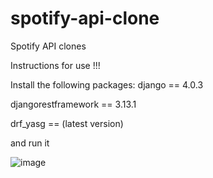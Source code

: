 # spotify-api-clone
Spotify API clones

Instructions for use !!!

Install the following packages:
django == 4.0.3

djangorestframework == 3.13.1

drf_yasg == (latest version)

and run it 

![image](https://user-images.githubusercontent.com/88030420/158863034-e35824d2-7331-440d-a741-089b2a542d9f.png)
